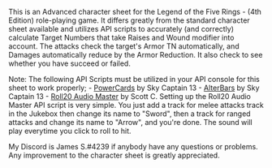 This is an Advanced character sheet for the Legend of the Five Rings - (4th Edition) role-playing game. It differs greatly from the standard character sheet available and utilizes API scripts to accurately (and correctly) calculate Target Numbers that take Raises and Wound modifier into account. The attacks check the target's Armor TN automatically, and Damages automatically reduce by the Armor Reduction. It also check to see whether you have succeed or failed.

Note: The following API Scripts must be utilized in your API console for this sheet to work properly;
	- [PowerCards](https://gist.github.com/Sky-Captain-13/452330a3d926b32da49c) by Sky Captain 13
	- [AlterBars](https://gist.github.com/Sky-Captain-13/a503c35914644e6f885f170eaeedc705) by Sky Captain 13
	- [Roll20 Audio Master](https://github.com/Kurohyou/roll20-api-scripts/tree/master/Roll20-Audio-Master) by Scott C.
  Setting up the Roll20 Audio Master API script is very simple. You just add a track for melee attacks track in the Jukebox then change its name to "Sword", then a track for ranged attacks and change its name to "Arrow", and you're done. The sound will play everytime you click to roll to hit.

My Discord is James S.#4239 if anybody have any questions or problems. Any improvement to the character sheet is greatly appreciated.
